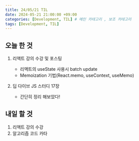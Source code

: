 ```yaml
---
title: 24/05/21 TIL
date: 2024-05-21 21:00:00 +09:00
categories: [Development, TIL] # 메인 카테고리 , 보조 카테고리
tags: [Development, TIL]
---
```


## 오늘 한 것

1. 리액트 강의 수강 및 포스팅

   - 리액트의 useState 사용시 batch update
   - Memoization 기법(React.memo, useContext, useMemo)

2. 딥 다이브 JS 스터디 17장
   - 간단히 정리 해보았다!

## 내일 할 것

1. 리액트 강의 수강
2. 알고리즘 코드 카타
